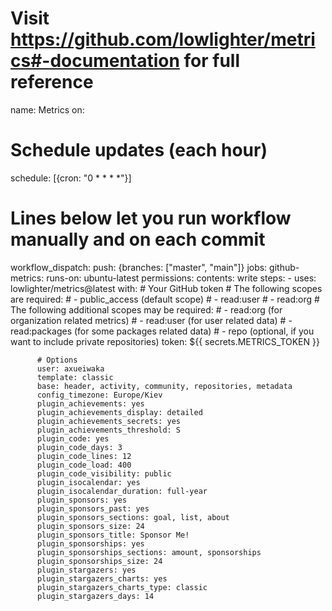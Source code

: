 # Visit https://github.com/lowlighter/metrics#-documentation for full reference
name: Metrics
on:
  # Schedule updates (each hour)
  schedule: [{cron: "0 * * * *"}]
  # Lines below let you run workflow manually and on each commit
  workflow_dispatch:
  push: {branches: ["master", "main"]}
jobs:
  github-metrics:
    runs-on: ubuntu-latest
    permissions:
      contents: write
    steps:
      - uses: lowlighter/metrics@latest
        with:
          # Your GitHub token
          # The following scopes are required:
          #  - public_access (default scope)
          #  - read:user
          #  - read:org
          # The following additional scopes may be required:
          #  - read:org      (for organization related metrics)
          #  - read:user     (for user related data)
          #  - read:packages (for some packages related data)
          #  - repo          (optional, if you want to include private repositories)
          token: ${{ secrets.METRICS_TOKEN }}

          # Options
          user: axueiwaka
          template: classic
          base: header, activity, community, repositories, metadata
          config_timezone: Europe/Kiev
          plugin_achievements: yes
          plugin_achievements_display: detailed
          plugin_achievements_secrets: yes
          plugin_achievements_threshold: S
          plugin_code: yes
          plugin_code_days: 3
          plugin_code_lines: 12
          plugin_code_load: 400
          plugin_code_visibility: public
          plugin_isocalendar: yes
          plugin_isocalendar_duration: full-year
          plugin_sponsors: yes
          plugin_sponsors_past: yes
          plugin_sponsors_sections: goal, list, about
          plugin_sponsors_size: 24
          plugin_sponsors_title: Sponsor Me!
          plugin_sponsorships: yes
          plugin_sponsorships_sections: amount, sponsorships
          plugin_sponsorships_size: 24
          plugin_stargazers: yes
          plugin_stargazers_charts: yes
          plugin_stargazers_charts_type: classic
          plugin_stargazers_days: 14
